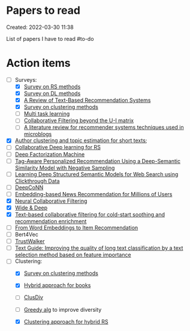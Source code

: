 # Papers to read
Created: 2022-03-30 11:38

List of papers I have to read
#to-do 

# Action items
- [ ] Surveys:
	- [x] [Survey on RS methods](https://www.sciencedirect.com/science/article/pii/S0950705113001044#b0940)
	- [x] [Survey on DL methods](https://arxiv.org/pdf/1707.07435.pdf) 
	- [x] [A Review of Text-Based Recommendation Systems](https://ieeexplore.ieee.org/stamp/stamp.jsp?arnumber=9354169&tag=1)
	- [x]  [Survey on clustering methods](https://arxiv.org/ftp/arxiv/papers/2109/2109.12839.pdf)
	- [ ] [Multi task learning](http://proceedings.mlr.press/v13/ning10a/ning10a.pdf)
	- [ ] [Collaborative Filtering beyond the U-I matrix](https://dl.acm.org/doi/pdf/10.1145/2556270?casa_token=ljSSFTJDI_UAAAAA:Y5_19XfjaevbJftT1Ua1X5uv5ufUVO5NwoodsLhCbcxrGyM-KpQ5DGeQKOAQdm_Hgpw8B3ijwx-g)
	- [ ] [A literature review for recommender systems techniques used in microblogs](https://www.sciencedirect.com/science/article/pii/S0957417418301453?casa_token=0foppa_i8uEAAAAA:zlZSegaXR7XKKxg2S5XjL6zq3tIP0u7AFdc403KgOWP27NAR4r0QuYPBz_GtjOLG4JObkSNv1g)
- [x] [Author clustering and topic estimation for short texts](https://arxiv.org/pdf/2106.09533.pdf);
- [ ] [Collaborative Deep learning for RS](https://arxiv.org/pdf/1409.2944.pdf)
- [ ] [Deep Factorization Machine](https://arxiv.org/pdf/1703.04247.pdf)
- [ ] [Tag-Aware Personalized Recommendation Using a Deep-Semantic Similarity Model with Negative Sampling](https://dl.acm.org/doi/pdf/10.1145/2983323.2983874)
- [ ] [Learning Deep Structured Semantic Models for Web Search using Clickthrough Data](https://www.microsoft.com/en-us/research/wp-content/uploads/2016/02/cikm2013_DSSM_fullversion.pdf)
- [ ] [DeepCoNN](https://arxiv.org/pdf/1701.04783.pdf)
- [ ] [Embedding-based News Recommendation for Millions of Users](http://library.usc.edu.ph/ACM/KKD%202017/pdfs/p1933.pdf)
- [x] [Neural Collaborative Filtering](https://arxiv.org/pdf/1708.05031.pdf)
- [x] [Wide & Deep](https://arxiv.org/pdf/1606.07792.pdf)
- [x] [Text-based collaborative filtering for cold-start soothing and recommendation enrichment](https://www.archives-ouvertes.fr/hal-01640268/document)
- [ ] [From Word Embeddings to Item Recommendation](https://arxiv.org/pdf/1601.01356.pdf)
- [ ] Bert4Vec
- [ ] [TrustWalker](https://dl.acm.org/doi/pdf/10.1145/1557019.1557067?casa_token=iVfBiLV0dOgAAAAA:EWIobnEJvJR-1eLHoovDPn3I2byy_fUPzjBzzn4OxEbWGy-PX7izUc1PCe-juNKuvLMG6Xm6cQrX)
- [ ] [Text Guide: Improving the quality of long text classification by a text selection method based on feature importance](https://arxiv.org/ftp/arxiv/papers/2104/2104.07225.pdf)
- [ ] Clustering:
	- [x]  [Survey on clustering methods](https://arxiv.org/ftp/arxiv/papers/2109/2109.12839.pdf)
	- [x] [Hybrid approach for books](https://www.sciencedirect.com/science/article/pii/S2212827119307401) 
	- [ ] [ClusDiv](https://akademik.bahcesehir.edu.tr/~tevfik/papers/diversity.pdf) 
	- [ ] [Greedy alg](https://citeseerx.ist.psu.edu/viewdoc/download?doi=10.1.1.8.5232&rep=rep1&type=pdf) to improve diversity
	- [x] [Clustering approach for hybrid RS](https://ieeexplore.ieee.org/stamp/stamp.jsp?arnumber=1241167&casa_token=6ObU4yoF3GwAAAAA:NWUTprDcRyZFGmVb6X44bTRuZaigCKhqwVRCRThEMrAdFuq3PsJJGwQunooDV9llBb9Ltoqu)


